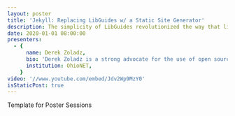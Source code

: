```yaml
---
layout: poster
title: 'Jekyll: Replacing LibGuides w/ a Static Site Generator'
description: The simplicity of LibGuides revolutionized the way that librarians create web content for patrons. With this ease of use in content creation, the reduced need for librarians to continue to develop deep technical skills comes as a long-term cost.
date: 2020-01-01 08:00:00
presenters:
  - {
      name: Derek Zoladz,
      bio: 'Derek Zoladz is a strong advocate for the use of open source technologies in day-to-day library operations. Heavily involved with ILS system management, data (and metadata) wrangling, server administration, process automation, and a host of other technical odds-and-ends for the Consortium of Ohio Libraries (COOL), Ohio Private Academic Libraries (OPAL), and the Private Academic Library Network of Indiana (PALNI).',
      institution: OhioNET,
    }
video: '//www.youtube.com/embed/Jdv2Wp9MzY0'
isStaticPost: true
---
```


Template for Poster Sessions
